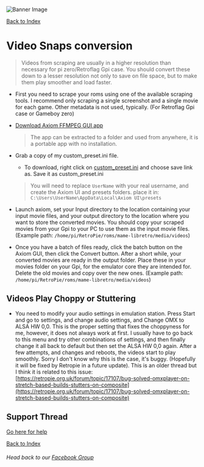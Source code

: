 ![Banner Image](https://sinisterspatula.github.io/RetroflagGpiGuides/images/GuidesBanner.png)

[Back to Index](https://sinisterspatula.github.io/RetroflagGpiGuides/)


# Video Snaps conversion

 > Videos from scraping are usually in a higher resolution than necessary for pi zero/Retroflag Gpi case.  You should convert these down to a lesser resolution not only to save on file space, but to make them play smoother and load faster.

* First you need to scrape your roms using one of the available scraping tools.  I recommend only scraping a single screenshot and a single movie for each game.  Other metadata is not used, typically.  (For Retroflag Gpi case or Gameboy zero)

* [Download Axiom FFMPEG GUI app](https://github.com/MattMcManis/Axiom/releases/download/v1.7.6.0-alpha/Axiom.FFmpeg.7z)

  > The app can be extracted to a folder and used from anywhere, it is a portable app with no installation.
  
* Grab a copy of my custom_preset.ini file.

    * To download, right click on [custom_preset.ini](https://github.com/SinisterSpatula/RetroflagGpiGuides/raw/master/data/Custom%20Preset.ini) and choose save link as.  Save it as custom_preset.ini
  
  > You will need to replace `UserName` with your real username, and create the Axiom UI and presets folders.  place it in: `C:\Users\UserName\AppData\Local\Axiom UI\presets`
  
* Launch axiom, set your Input directory to the location containing your input movie files, and your output directory to the location where you want to store the converted movies.  You should copy your scraped movies from your Gpi to your PC to use them as the input movie files. (Example path: `/home/pi/RetroPie/roms/mame-libretro/media/videos`)

* Once you have a batch of files ready, click the batch button on the Axiom GUI, then click the Convert button.  After a short while, your converted movies are ready in the output folder.  Place these in your movies folder on your Gpi, for the emulator core they are intended for.  Delete the old movies and copy over the new ones.  (Example path: `/home/pi/RetroPie/roms/mame-libretro/media/videos`)

## Videos Play Choppy or Stuttering

* You need to modify your audio settings in emulation station.  Press Start and go to settings, and change audio settings, and Change OMX to ALSA HW 0,0.  This is the proper setting that fixes the choppyness for me, however, it does not always work at first.  I usually have to go back to this menu and try other combinations of settings, and then finally change it all back to default but then set the ALSA HW 0,0 again.  After a few attempts, and changes and reboots, the videos start to play smoothly.  Sorry I don't know why this is the case, it's buggy.  (Hopefully it will be fixed by Retropie in a future update).  This is an older thread but I think it is related to this issue: [https://retropie.org.uk/forum/topic/17107/bug-solved-omxplayer-on-stretch-based-builds-stutters-on-composite](https://retropie.org.uk/forum/topic/17107/bug-solved-omxplayer-on-stretch-based-builds-stutters-on-composite)


## Support Thread
[Go here for help](https://www.facebook.com/groups/401660300458844/)

[Back to Index](https://sinisterspatula.github.io/RetroflagGpiGuides/)

###### Head back to our [Facebook Group](https://www.facebook.com/groups/401660300458844/)

